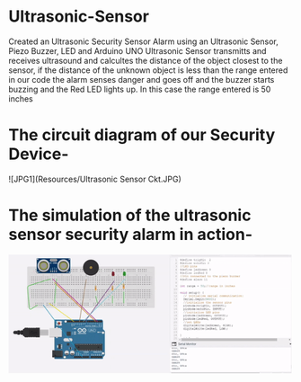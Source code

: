# Ultrasonic-Sensor
Created an Ultrasonic Security Sensor Alarm using an Ultrasonic Sensor, Piezo Buzzer, LED and Arduino UNO
Ultrasonic Sensor transmitts and receives ultrasound and calcultes the distance of the object closest to the sensor, 
if the distance of the unknown object is less than the range entered in our code the alarm senses danger and goes off and the buzzer starts buzzing and the Red LED lights up.
In this case the range entered is 50 inches


# The circuit diagram of our Security Device- 
![JPG1](Resources/Ultrasonic Sensor Ckt.JPG)

# The simulation of the ultrasonic sensor security alarm in action-
![gif1](Resources/UltrasonicSensorgif.gif)
